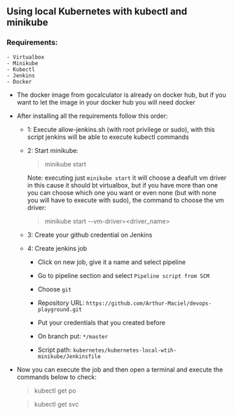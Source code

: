 ## Using local Kubernetes with kubectl and minikube

### Requirements:

    - Virtualbox
    - Minikube
    - Kubectl
    - Jenkins
    - Docker

* The docker image from gocalculator is already on docker hub, but if you want to let the image in your docker hub you will need docker

* After installing all the requirements follow this order:

    - 1: Execute allow-jenkins.sh (with root privilege or sudo), with this script jenkins will be able to execute kubectl commands

    - 2: Start minikube: 
        > minikube start

        Note: executing just ``minikube start`` it will choose a deafult vm driver in this cause it should bt virtualbox, but if you have more than one you can choose which one you want or even none (but with none you will have to execute with sudo), the command to choose the vm driver:
        > minikube start --vm-driver=<driver_name>

    - 3: Create your github credential on Jenkins

    - 4: Create jenkins job

        - Click on new job, give it a name and select pipeline

        - Go to pipeline section and select ``Pipeline script from SCM``

        - Choose ``git``

        - Repository URL: ``https://github.com/Arthur-Maciel/devops-playground.git``

        - Put your credentials that you created before

        - On branch put: ``*/master``

        - Script path: ``kubernetes/kubernetes-local-wtih-minikube/Jenkinsfile``

* Now you can execute the job and then open a terminal and execute the commands below to check:

    > kubectl get po

    > kubectl get svc